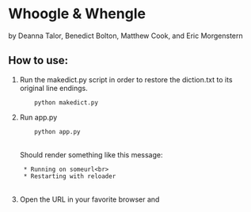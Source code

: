 <h1> Whoogle & Whengle </h1>
by Deanna Talor, Benedict Bolton, Matthew Cook, and Eric Morgenstern

<h2>How to use:</h2> 

<ol> 
<li>
Run the makedict.py script in order to restore the diction.txt to its original line endings. 
</li>

```terminal
    python makedict.py
```

<li> Run app.py
<br> 

```
    python app.py
```
<br>
Should render something like this message:
<br>

```
 * Running on someurl<br>
 * Restarting with reloader
```
<br>
</li>
<li>
Open the URL in your favorite browser and 
</li>
</ol>

